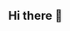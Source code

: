 ## Hi there 👋

<!--
**cyber752/cyber752** is a ✨ _special_ ✨ repository because its `README.md` (this file) appears on your GitHub profile.

Here are some ideas to get you started:
<h1 align="center">Hi 👋, I'm Andrew Mikhail (Cyber752)</h1>
<h3 align="center">Digital Masterpiece.</h3>

<p align="left"> <img src="https://komarev.com/ghpvc/?username=cyber752&label=Profile%20views&color=0e75b6&style=flat" alt="cyber752" /> </p>

<p align="left"> <a href="https://twitter.com/cyber752dev" target="blank"><img src="https://img.shields.io/twitter/follow/cyber752dev?logo=twitter&style=for-the-badge" alt="cyber752dev" /></a> </p>

- 🔭 I’m currently working on [Taskify](https://github.com/cyber752/Taskify)

- 🌱 I’m currently learning **flutter**

<h3 align="left">Connect with me:</h3>
<p align="left">
<a href="https://twitter.com/cyber752dev" target="blank"><img align="center" src="https://raw.githubusercontent.com/rahuldkjain/github-profile-readme-generator/master/src/images/icons/Social/twitter.svg" alt="cyber752dev" height="30" width="40" /></a>
</p>

<h3 align="left">Languages and Tools:</h3>
<p align="left"> <a href="https://www.arduino.cc/" target="_blank" rel="noreferrer"> <img src="https://cdn.worldvectorlogo.com/logos/arduino-1.svg" alt="arduino" width="40" height="40"/> </a> <a href="https://www.w3schools.com/cs/" target="_blank" rel="noreferrer"> <img src="https://raw.githubusercontent.com/devicons/devicon/master/icons/csharp/csharp-original.svg" alt="csharp" width="40" height="40"/> </a> <a href="https://dotnet.microsoft.com/" target="_blank" rel="noreferrer"> <img src="https://raw.githubusercontent.com/devicons/devicon/master/icons/dot-net/dot-net-original-wordmark.svg" alt="dotnet" width="40" height="40"/> </a> <a href="https://flutter.dev" target="_blank" rel="noreferrer"> <img src="https://www.vectorlogo.zone/logos/flutterio/flutterio-icon.svg" alt="flutter" width="40" height="40"/> </a> <a href="https://www.linux.org/" target="_blank" rel="noreferrer"> <img src="https://raw.githubusercontent.com/devicons/devicon/master/icons/linux/linux-original.svg" alt="linux" width="40" height="40"/> </a> <a href="https://www.photoshop.com/en" target="_blank" rel="noreferrer"> <img src="https://raw.githubusercontent.com/devicons/devicon/master/icons/photoshop/photoshop-line.svg" alt="photoshop" width="40" height="40"/> </a> <a href="https://unity.com/" target="_blank" rel="noreferrer"> <img src="https://www.vectorlogo.zone/logos/unity3d/unity3d-icon.svg" alt="unity" width="40" height="40"/> </a> </p>

<h3 align="left">Support:</h3>
<p><a href="https://ko-fi.com/cyber752"> <img align="left" src="https://cdn.ko-fi.com/cdn/kofi3.png?v=3" height="50" width="210" alt="cyber752" /></a></p><br><br>

<p><img align="center" src="https://github-readme-stats.vercel.app/api/top-langs?username=cyber752&show_icons=true&locale=en&layout=compact" alt="cyber752" /></p>

- 🔭 I’m currently working on ...
- 🌱 I’m currently learning ...
- 👯 I’m looking to collaborate on ...
- 🤔 I’m looking for help with ...
- 💬 Ask me about ...
- 📫 How to reach me: ...
- 😄 Pronouns: ...
- ⚡ Fun fact: ...
-->
